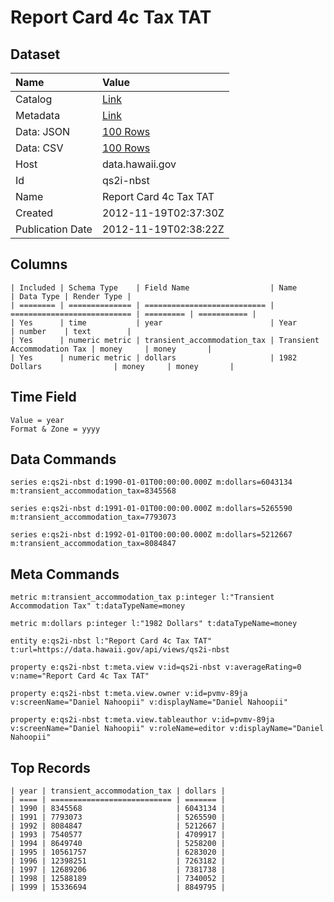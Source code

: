 # Report Card 4c Tax TAT

## Dataset

| Name | Value |
| :--- | :---- |
| Catalog | [Link](https://catalog.data.gov/dataset/report-card-4c-tax-tat-82b4d) |
| Metadata | [Link](https://data.hawaii.gov/api/views/qs2i-nbst) |
| Data: JSON | [100 Rows](https://data.hawaii.gov/api/views/qs2i-nbst/rows.json?max_rows=100) |
| Data: CSV | [100 Rows](https://data.hawaii.gov/api/views/qs2i-nbst/rows.csv?max_rows=100) |
| Host | data.hawaii.gov |
| Id | qs2i-nbst |
| Name | Report Card 4c Tax TAT |
| Created | 2012-11-19T02:37:30Z |
| Publication Date | 2012-11-19T02:38:22Z |

## Columns

```ls
| Included | Schema Type    | Field Name                  | Name                        | Data Type | Render Type |
| ======== | ============== | =========================== | =========================== | ========= | =========== |
| Yes      | time           | year                        | Year                        | number    | text        |
| Yes      | numeric metric | transient_accommodation_tax | Transient Accommodation Tax | money     | money       |
| Yes      | numeric metric | dollars                     | 1982 Dollars                | money     | money       |
```

## Time Field

```ls
Value = year
Format & Zone = yyyy
```

## Data Commands

```ls
series e:qs2i-nbst d:1990-01-01T00:00:00.000Z m:dollars=6043134 m:transient_accommodation_tax=8345568

series e:qs2i-nbst d:1991-01-01T00:00:00.000Z m:dollars=5265590 m:transient_accommodation_tax=7793073

series e:qs2i-nbst d:1992-01-01T00:00:00.000Z m:dollars=5212667 m:transient_accommodation_tax=8084847
```

## Meta Commands

```ls
metric m:transient_accommodation_tax p:integer l:"Transient Accommodation Tax" t:dataTypeName=money

metric m:dollars p:integer l:"1982 Dollars" t:dataTypeName=money

entity e:qs2i-nbst l:"Report Card 4c Tax TAT" t:url=https://data.hawaii.gov/api/views/qs2i-nbst

property e:qs2i-nbst t:meta.view v:id=qs2i-nbst v:averageRating=0 v:name="Report Card 4c Tax TAT"

property e:qs2i-nbst t:meta.view.owner v:id=pvmv-89ja v:screenName="Daniel Nahoopii" v:displayName="Daniel Nahoopii"

property e:qs2i-nbst t:meta.view.tableauthor v:id=pvmv-89ja v:screenName="Daniel Nahoopii" v:roleName=editor v:displayName="Daniel Nahoopii"
```

## Top Records

```ls
| year | transient_accommodation_tax | dollars | 
| ==== | =========================== | ======= | 
| 1990 | 8345568                     | 6043134 | 
| 1991 | 7793073                     | 5265590 | 
| 1992 | 8084847                     | 5212667 | 
| 1993 | 7540577                     | 4709917 | 
| 1994 | 8649740                     | 5258200 | 
| 1995 | 10561757                    | 6283020 | 
| 1996 | 12398251                    | 7263182 | 
| 1997 | 12689206                    | 7381738 | 
| 1998 | 12588189                    | 7340052 | 
| 1999 | 15336694                    | 8849795 | 
```